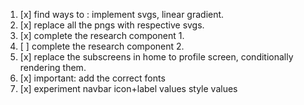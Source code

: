 1. [x] find ways to : implement svgs, linear gradient.
2. [x] replace all the pngs with respective svgs.
3. [x] complete the research component 1.
4. [ ] complete the research component 2.
5. [x] replace the subscreens in home to profile screen, conditionally rendering them.
6. [x] important: add the correct fonts
7. [x] experiment navbar icon+label values style values
